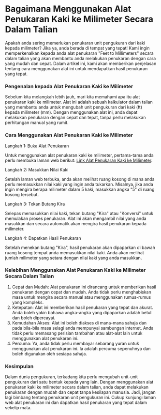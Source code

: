 Bagaimana Menggunakan Alat Penukaran Kaki ke Milimeter Secara Dalam Talian
==========================================================================

Apakah anda sering memerlukan penukaran unit pengukuran dari kaki kepada milimeter? Jika ya, anda berada di tempat yang tepat! Kami ingin memperkenalkan kepada anda alat penukaran "Feet to Millimeters" secara dalam talian yang akan membantu anda melakukan penukaran dengan cara yang mudah dan cepat. Dalam artikel ini, kami akan memberikan penjelasan tentang cara menggunakan alat ini untuk mendapatkan hasil penukaran yang tepat.

### Pengenalan kepada Alat Penukaran Kaki ke Milimeter

Sebelum kita melangkah lebih jauh, mari kita memahami apa itu alat penukaran kaki ke milimeter. Alat ini adalah sebuah kalkulator dalam talian yang membantu anda untuk mengubah unit pengukuran dari kaki (ft) kepada milimeter (mm). Dengan menggunakan alat ini, anda dapat melakukan penukaran dengan cepat dan tepat, tanpa perlu melakukan perhitungan manual yang rumit.

### Cara Menggunakan Alat Penukaran Kaki ke Milimeter

Langkah 1: Buka Alat Penukaran

Untuk menggunakan alat penukaran kaki ke milimeter, pertama-tama anda perlu membuka laman web berikut: [Link Alat Penukaran Kaki ke Milimeter](https://www.onlinecalculatorsfree.com/ms/convert/feet-to-mm.html).

Langkah 2: Masukkan Nilai Kaki

Setelah laman web terbuka, anda akan melihat ruang kosong di mana anda perlu memasukkan nilai kaki yang ingin anda tukarkan. Misalnya, jika anda ingin mengira berapa milimeter dalam 5 kaki, masukkan angka "5" di ruang kosong tersebut.

Langkah 3: Tekan Butang Kira

Selepas memasukkan nilai kaki, tekan butang "Kira" atau "Konversi" untuk memulakan proses penukaran. Alat ini akan mengambil nilai yang anda masukkan dan secara automatik akan mengira hasil penukaran kepada milimeter.

Langkah 4: Dapatkan Hasil Penukaran

Setelah menekan butang "Kira", hasil penukaran akan dipaparkan di bawah ruang kosong tempat anda memasukkan nilai kaki. Anda akan melihat jumlah milimeter yang setara dengan nilai kaki yang anda masukkan.

### Kelebihan Menggunakan Alat Penukaran Kaki ke Milimeter Secara Dalam Talian

1. Cepat dan Mudah: Alat penukaran ini dirancang untuk memberikan hasil penukaran dengan cepat dan mudah. Anda tidak perlu menghabiskan masa untuk mengira secara manual atau menggunakan rumus-rumus yang kompleks.
2. Ketepatan: Alat ini memberikan hasil penukaran yang tepat dan akurat. Anda boleh yakin bahawa angka-angka yang dipaparkan adalah betul dan boleh dipercayai.
3. Kemudahan Akses: Alat ini boleh diakses di mana-mana sahaja dan pada bila-bila masa selagi anda mempunyai sambungan internet. Anda tidak perlu memasang perisian tambahan atau alat-alat lain untuk menggunakan alat penukaran ini.
4. Percuma: Ya, anda tidak perlu membayar sebarang yuran untuk menggunakan alat penukaran ini. Ia adalah percuma sepenuhnya dan boleh digunakan oleh sesiapa sahaja.

### Kesimpulan

Dalam dunia pengukuran, terkadang kita perlu mengubah unit-unit pengukuran dari satu bentuk kepada yang lain. Dengan menggunakan alat penukaran kaki ke milimeter secara dalam talian, anda dapat melakukan penukaran dengan mudah dan cepat tanpa kesilapan manusia. Jadi, jangan lagi bimbang tentang penukaran unit pengukuran ini. Cukup kunjungi laman web alat penukaran ini dan dapatkan hasil penukaran yang tepat dalam sekelip mata.